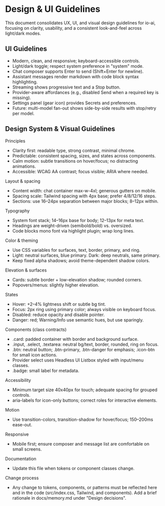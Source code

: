 # Design & UI Guidelines

This document consolidates UX, UI, and visual design guidelines for io-ai, focusing on clarity, usability, and a consistent look-and-feel across light/dark modes.

## UI Guidelines

- Modern, clean, and responsive; keyboard-accessible controls.
- Light/dark toggle; respect system preference in "system" mode.
- Chat composer supports Enter to send (Shift+Enter for newline).
- Assistant messages render markdown with code block syntax highlighting.
- Streaming shows progressive text and a Stop button.
- Provider-aware affordances (e.g., disabled Send when a required key is missing).
- Settings panel (gear icon) provides Secrets and preferences.
- Future: multi-model fan-out shows side-by-side results with stop/retry per model.

## Design System & Visual Guidelines

Principles
- Clarity first: readable type, strong contrast, minimal chrome.
- Predictable: consistent spacing, sizes, and states across components.
- Calm motion: subtle transitions on hover/focus; no distracting animations.
- Accessible: WCAG AA contrast; focus visible; ARIA where needed.

Layout & spacing
- Content width: chat container max-w-4xl; generous gutters on mobile.
- Spacing scale: Tailwind spacing with 4px base; prefer 4/8/12/16 steps.
- Sections: use 16–24px separation between major blocks; 8–12px within.

Typography
- System font stack; 14–16px base for body; 12–13px for meta text.
- Headings are weight-driven (semibold/bold) vs. oversized.
- Code blocks mono font via highlight plugin; wrap long lines.

Color & theming
- Use CSS variables for surfaces, text, border, primary, and ring.
- Light: neutral surfaces, blue primary. Dark: deep neutrals, same primary.
- Keep fixed alpha shadows; avoid theme-dependent shadow colors.

Elevation & surfaces
- Cards: subtle border + low-elevation shadow; rounded corners.
- Popovers/menus: slightly higher elevation.

States
- Hover: +2–4% lightness shift or subtle bg tint.
- Focus: 2px ring using primary color; always visible on keyboard focus.
- Disabled: reduce opacity and disable pointer.
- Danger: red; Warning/Info use semantic hues, but use sparingly.

Components (class contracts)
- .card: padded container with border and background surface.
- .input, .select, .textarea: neutral bg/text, border, rounded, ring on focus.
- .btn: neutral button; .btn-primary, .btn-danger for emphasis; .icon-btn for small icon actions.
- Provider select uses Headless UI Listbox styled with input/menu classes.
- .badge: small label for metadata.

Accessibility
- Minimum target size 40x40px for touch; adequate spacing for grouped controls.
- aria-labels for icon-only buttons; correct roles for interactive elements.

Motion
- Use transition-colors, transition-shadow for hover/focus; 150–200ms ease-out.

Responsive
- Mobile first; ensure composer and message list are comfortable on small screens.

Documentation
- Update this file when tokens or component classes change.

Change process
- Any change to tokens, components, or patterns must be reflected here and in the code (src/index.css, Tailwind, and components). Add a brief rationale in docs/memory.md under "Design decisions".
